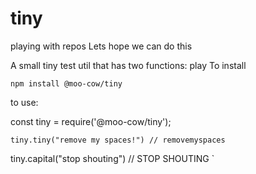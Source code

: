 # tiny
playing with repos
Lets hope we can do this

A small tiny test util that has two functions: play
To install

`npm install @moo-cow/tiny`

to use:

const tiny = require('@moo-cow/tiny');

`tiny.tiny("remove my spaces!")
// removemyspaces
`

tiny.capital("stop shouting")
// STOP SHOUTING
`

